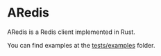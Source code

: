 # ARedis

ARedis is a Redis client implemented in Rust.

You can find examples at the [tests/examples](tests/examples) folder.
